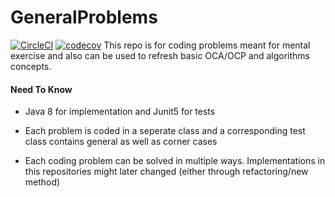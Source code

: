 # GeneralProblems 
[![CircleCI](https://circleci.com/gh/SandeepLakka/GeneralProblems/tree/master.svg?style=svg)](https://circleci.com/gh/SandeepLakka/GeneralProblems/tree/master)
[![codecov](https://codecov.io/gh/SandeepLakka/GeneralProblems/branch/master/graph/badge.svg?token=KVUCZMZMIA)](https://codecov.io/gh/SandeepLakka/GeneralProblems)
This repo is for coding problems meant for mental exercise and also can be used to refresh basic OCA/OCP and algorithms concepts.

#### Need To Know
* Java 8 for implementation and Junit5 for tests

* Each problem is coded in a seperate class and a corresponding test class contains general as well as corner cases

* Each coding problem can be solved in multiple ways. Implementations in this repositories might later changed (either through refactoring/new method)
